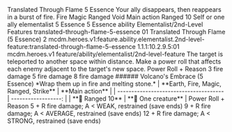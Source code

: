 <ability>
  <name>Translated Through Flame</name>
  <cost>5 Essence</cost>
  <flavor>Your ally disappears, then reappears in a burst of fire.</flavor>
  <keywords>
    <keyword>Fire</keyword>
    <keyword>Magic</keyword>
    <keyword>Ranged</keyword>
    <keyword>Void</keyword>
  </keywords>
  <type>Main action</type>
  <distance>Ranged 10</distance>
  <target>Self or one ally</target>
  <metadata>
    <class>elementalist</class>
    <cost>5 Essence</cost>
    <cost_amount>5</cost_amount>
    <cost_resource>Essence</cost_resource>
    <feature_type>ability</feature_type>
    <file_dpath>Elementalist/2nd-Level Features</file_dpath>
    <item_id>translated-through-flame-5-essence</item_id>
    <item_index>01</item_index>
    <item_name>Translated Through Flame (5 Essence)</item_name>
    <level>2</level>
    <scc>mcdm.heroes.v1:feature.ability.elementalist.2nd-level-feature:translated-through-flame-5-essence</scc>
    <scdc>1.1.1:10.2.9.5:01</scdc>
    <source>mcdm.heroes.v1</source>
    <type>feature/ability/elementalist/2nd-level-feature</type>
  </metadata>
  <effects>
    <effect type="mundane">The target is teleported to another space within distance. Make a power roll that affects each enemy adjacent to the target&apos;s new space.</effect>
    <effect type="roll">
      <roll>Power Roll + Reason</roll>
      <t1>3 fire damage</t1>
      <t2>5 fire damage</t2>
      <t3>8 fire damage</t3>
    </effect>
    <effect type="mundane">###### Volcano&apos;s Embrace (5 Essence)
*Wrap them up in fire and melting stone.*
| **Earth, Fire, Magic, Ranged, Strike** |     **Main action** |
| -------------------------------------- | ------------------: |
| **📏 Ranged 10**                       | **🎯 One creature** |</effect>
    <effect type="roll">
      <roll>Power Roll + Reason</roll>
      <t1>5 + R fire damage; A &lt; WEAK, restrained (save ends)</t1>
      <t2>9 + R fire damage; A &lt; AVERAGE, restrained (save ends)</t2>
      <t3>12 + R fire damage; A &lt; STRONG, restrained (save ends)</t3>
    </effect>
  </effects>
</ability>
